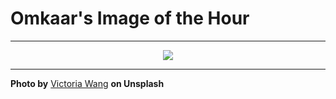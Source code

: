 # Omkaar's Image of the Hour

---

<div align="center">

<a href="https://unsplash.com/photos/two-people-silhouetted-against-a-bright-modern-ceiling-qQAGRlSzv2A">
  <img src="https://images.unsplash.com/photo-1753808298097-56f002db8f6c?crop=entropy&cs=tinysrgb&fit=max&fm=jpg&ixid=M3w3NjA2Nzh8MHwxfHJhbmRvbXx8fHx8fHx8fDE3NTQzMzQwMDB8&ixlib=rb-4.1.0&q=80&w=1080" style="max-width:100%; height:auto;">
</a>



</div>

---

**Photo by** [Victoria Wang](https://unsplash.com/@satou1983) **on Unsplash**
